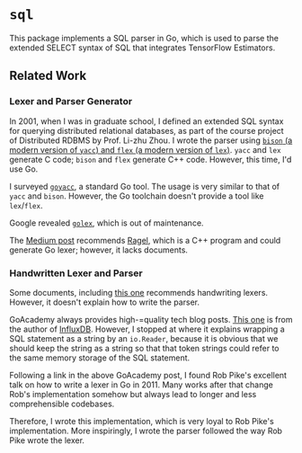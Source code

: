 # `sql`

This package implements a SQL parser in Go, which is used to parse the extended SELECT syntax of SQL that integrates TensorFlow Estimators.

## Related Work

### Lexer and Parser Generator

In 2001, when I was in graduate school, I defined an extended SQL syntax for querying distributed relational databases, as part of the course project of Distributed RDBMS by Prof. Li-zhu Zhou.  I wrote the parser using [`bison` (a modern version of `yacc`) and `flex` (a modern version of `lex`)](http://dinosaur.compilertools.net/).  `yacc` and `lex` generate C code; `bison` and `flex` generate C++ code. However, this time, I'd use Go.

I surveyed [`goyacc`](https://godoc.org/golang.org/x/tools/cmd/goyacc), a standard Go tool.  The usage is very similar to that of `yacc` and `bison`.  However, the Go toolchain doesn't provide a tool like `lex`/`flex`.

Google revealed [`golex`](https://github.com/cznic/golex), which is out of maintenance.

The [Medium post](https://medium.com/@mhamrah/lexing-with-ragel-and-parsing-with-yacc-using-go-81e50475f88f) recommends [Ragel](http://www.colm.net/open-source/ragel/), which is a C++ program and could generate Go lexer; however, it lacks documents.

### Handwritten Lexer and Parser

Some documents, including [this one](https://hackthology.com/writing-a-lexer-in-go-with-lexmachine.html) recommends handwriting lexers.  However, it doesn't explain how to write the parser.

GoAcademy always provides high-=quality tech blog posts.  [This one](https://blog.gopheracademy.com/advent-2014/parsers-lexers/) is from the author of [InfluxDB](https://github.com/influxdata/influxdb).  However, I stopped at where it explains wrapping a SQL statement as a string by an `io.Reader`, because it is obvious that we should keep the string as a string so that that token strings could refer to the same memory storage of the SQL statement.

Following a link in the above GoAcademy post, I found Rob Pike's excellent talk on how to write a lexer in Go in 2011.  Many works after that change Rob's implementation somehow but always lead to longer and less comprehensible codebases.  

Therefore, I wrote this implementation, which is very loyal to Rob Pike's implementation. More inspiringly, I wrote the parser followed the way Rob Pike wrote the lexer.